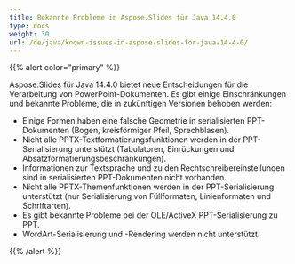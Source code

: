 ```yaml
---
title: Bekannte Probleme in Aspose.Slides für Java 14.4.0
type: docs
weight: 30
url: /de/java/known-issues-in-aspose-slides-for-java-14-4-0/
---
```


{{% alert color="primary" %}} 

Aspose.Slides für Java 14.4.0 bietet neue Entscheidungen für die Verarbeitung von PowerPoint-Dokumenten. Es gibt einige Einschränkungen und bekannte Probleme, die in zukünftigen Versionen behoben werden:

- Einige Formen haben eine falsche Geometrie in serialisierten PPT-Dokumenten (Bogen, kreisförmiger Pfeil, Sprechblasen).
- Nicht alle PPTX-Textformatierungsfunktionen werden in der PPT-Serialisierung unterstützt (Tabulatoren, Einrückungen und Absatzformatierungsbeschränkungen).
- Informationen zur Textsprache und zu den Rechtschreibereinstellungen sind in serialisierten PPT-Dokumenten nicht vorhanden.
- Nicht alle PPTX-Themenfunktionen werden in der PPT-Serialisierung unterstützt (nur Serialisierung von Füllformaten, Linienformaten und Schriftarten).
- Es gibt bekannte Probleme bei der OLE/ActiveX PPT-Serialisierung zu PPT.
- WordArt-Serialisierung und -Rendering werden nicht unterstützt.

{{% /alert %}}